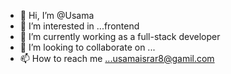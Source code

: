 - 👋 Hi, I’m @Usama
- 👀 I’m interested in ...frontend
- 🌱 I’m currently working as a full-stack developer
- 💞️ I’m looking to collaborate on ...
- 📫 How to reach me ...usamaisrar8@gamil.com

<!---
Usama is a ✨ special ✨ repository because its `README.md` (this file) appears on your GitHub profile.
You can click the Preview link to take a look at your changes.
--->
